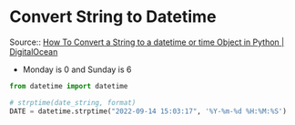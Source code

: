 # Convert String to Datetime

Source:: [How To Convert a String to a datetime or time Object in Python | DigitalOcean](https://www.digitalocean.com/community/tutorials/python-string-to-datetime-strptime)

- Monday is 0 and Sunday is 6

```python
from datetime import datetime

# strptime(date_string, format)
DATE = datetime.strptime("2022-09-14 15:03:17", '%Y-%m-%d %H:%M:%S')
```